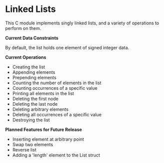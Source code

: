 # Linked Lists

This C module implements singly linked lists, and a variety of operations to perform on them. 

**Current Data Constraints**

By default, the list holds one element of signed integer data. 

**Current Operations**

- Creating the list
- Appending elements
- Prepending elements
- Counting the number of elements in the list
- Counting occurrences of a specific value
- Printing all elements in the list
- Deleting the first node
- Deleting the last node
- Deleting arbitrary elements
- Deleting all occurrences of a specific value
- Destroying the list

**Planned Features for Future Release**

- Inserting element at arbitrary point
- Swap two elements
- Reverse list
- Adding a 'length' element to the List struct 

